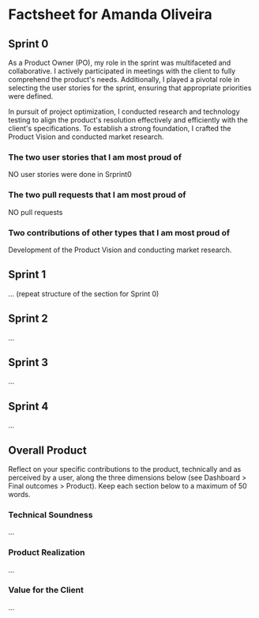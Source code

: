 # Factsheet for Amanda Oliveira

## Sprint 0

As a Product Owner (PO), my role in the sprint was multifaceted and collaborative. I actively participated in meetings with the client to fully comprehend the product's needs. Additionally, I played a pivotal role in selecting the user stories for the sprint, ensuring that appropriate priorities were defined.

In pursuit of project optimization, I conducted research and technology testing to align the product's resolution effectively and efficiently with the client's specifications. To establish a strong foundation, I crafted the Product Vision and conducted market research.

### The two user stories that I am most proud of

 NO user stories were done in Srprint0


### The two pull requests that I am most proud of

 NO pull requests 


### Two contributions of other types that I am most proud of

Development of the Product Vision and conducting market research.

## Sprint 1

... (repeat structure of the section for Sprint 0)


## Sprint 2

...


## Sprint 3

...


## Sprint 4

...


## Overall Product

Reflect on your specific contributions to the product, technically and as perceived by a user, along the three dimensions below (see Dashboard > Final outcomes > Product). Keep each section below to a maximum of 50 words.


### Technical Soundness

...


### Product Realization

...


### Value for the Client

...
